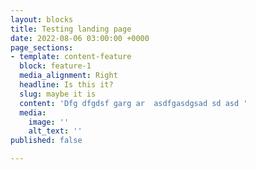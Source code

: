 ```yaml
---
layout: blocks
title: Testing landing page
date: 2022-08-06 03:00:00 +0000
page_sections:
- template: content-feature
  block: feature-1
  media_alignment: Right
  headline: Is this it?
  slug: maybe it is
  content: 'Dfg dfgdsf garg ar  asdfgasdgsad sd asd '
  media:
    image: ''
    alt_text: ''
published: false

---
```

